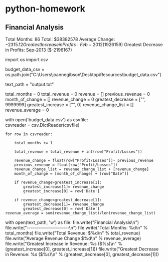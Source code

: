 # python-homework
Financial Analysis
----------------------------
Total Months: 86
Total: $38382578
Average  Change: $-2315.12
Greatest Increase in Profits: Feb-2012 ($1926159)
Greatest Decrease in Profits: Sep-2013 ($-2196167)


import os
import csv

budget_data_csv = os.path.join("C:\\Users\\joannegibson\\Desktop\\Resources\\budget_data.csv")

text_path = "output.txt"

total_months = 0
total_revenue = 0
revenue = []
previous_revenue = 0
month_of_change = []
revenue_change = 0
greatest_decrease = ["", 9999999]
greatest_increase = ["", 0]
revenue_change_list = []
revenue_average = 0


with open('budget_data.csv') as csvfile:  
    csvreader = csv.DictReader(csvfile)

    for row in csvreader:

        total_months += 1

        total_revenue = total_revenue + int(row["Profit/Losses"])

        revenue_change = float(row["Profit/Losses"])- previous_revenue
        previous_revenue = float(row["Profit/Losses"])
        revenue_change_list = revenue_change_list + [revenue_change]
        month_of_change = [month_of_change] + [row["Date"]]
       
        if revenue_change>greatest_increase[1]:
            greatest_increase[1]= revenue_change
            greatest_increase[0] = row['Date']

        if revenue_change<greatest_decrease[1]:
            greatest_decrease[1]= revenue_change
            greatest_decrease[0] = row['Date']
    revenue_average = sum(revenue_change_list)/len(revenue_change_list)

with open(text_path, 'w') as file:
    file.write("Financial Analysis\n")
    file.write("---------------------\n")
    file.write("Total Months: %d\n" % total_months)
    file.write("Total Revenue: $%d\n" % total_revenue)
    file.write("Average Revenue Change $%d\n" % revenue_average)
    file.write("Greatest Increase in Revenue: %s ($%s)\n" % (greatest_increase[0], greatest_increase[1]))
    file.write("Greatest Decrease in Revenue: %s ($%s)\n" % (greatest_decrease[0], greatest_decrease[1]))
